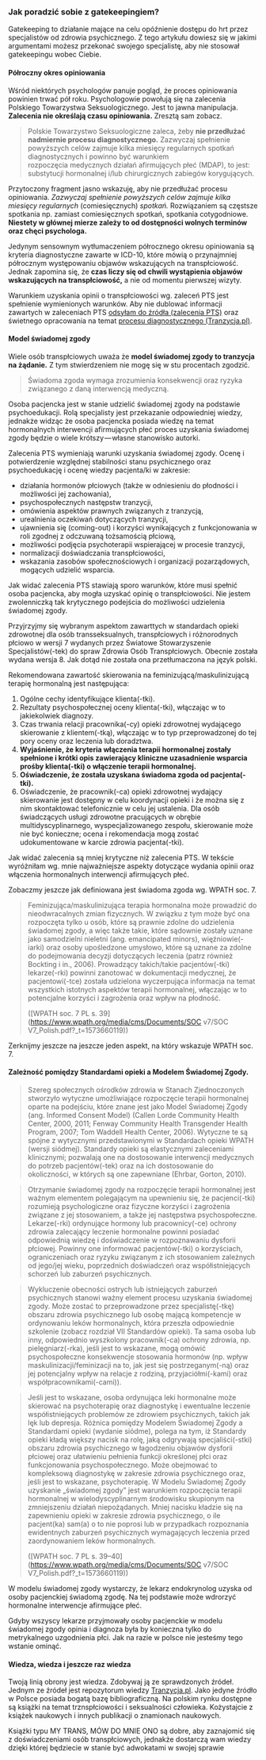 ### Jak poradzić sobie z gatekeepingiem?

Gatekeeping to działanie mające na celu opóźnienie dostępu do hrt przez specjalistów od zdrowia psychicznego. Z tego artykułu dowiesz się w jakimi argumentami możesz przekonać swojego specjalistę, aby nie stosował gatekeepingu wobec Ciebie.

#### Półroczny okres opiniowania

Wśród niektórych psychologów panuje pogląd, że proces opiniowania powinien trwać pół roku. Psychologowie powołują się na zalecenia Polskiego Towarzystwa Seksuologicznego. Jest to jawna manipulacja.  **Zalecenia nie określają czasu opiniowania.** Zresztą sam zobacz.

> Polskie Towarzystwo Seksuologiczne zaleca, żeby **nie przedłużać nadmiernie procesu diagnostycznego.** Zazwyczaj spełnienie powyższych celów zajmuje kilka miesięcy regularnych spotkań diagnostycznych i powinno być warunkiem  
> rozpoczęcia medycznych działań afirmujących płeć (MDAP), to jest: substytucji hormonalnej i/lub chirurgicznych zabiegów korygujących.

Przytoczony fragment jasno wskazuję, aby nie przedłużać procesu opiniowania. *Zazwyczaj spełnienie powyższych celów zajmuje kilka miesięcy regularnych* (comiesięcznych) *spotkań.* Rozwiązaniem są częstsze spotkania np. zamiast comiesięcznych spotkań, spotkania cotygodniowe. **Niestety w głównej mierze zależy to od dostępności wolnych terminów oraz chęci psychologa.**

Jedynym sensownym wytłumaczeniem półrocznego okresu opiniowania są kryteria diagnostyczne zawarte w ICD-10, które mówią o przynajmniej półrocznym występowaniu objawów wskazujących na transpłciowość. Jednak zapomina się, że **czas liczy się od chwili wystąpienia objawów wskazujących na transpłciowość,** a nie od momentu pierwszej wizyty.

Warunkiem uzyskania opinii o transpłciowości wg. zaleceń PTS jest spełnienie wymienionych warunków. Aby nie dublować informacji zawartych w zaleceniach PTS [odsyłam do źródła (zalecenia PTS)](https://pts-seksuologia.pl/images/ckeditor_photos/Grabski_PsychiatrPolOnlineFirstNr187.pdf_____5f7ad3b021cb6.pdf) oraz świetnego opracowania na temat [procesu diagnostycznego (Tranzycja.pl)](https://tranzycja.pl/krok-po-kroku/tranzycja-medyczna/).

#### Model świadomej zgody

Wiele osób transpłciowych uważa że **model świadomej zgody to tranzycja na żądanie.** Z tym stwierdzeniem nie mogę się w stu procentach zgodzić. 

> Świadoma zgoda wymaga zrozumienia konsekwencji oraz ryzyka związanego z daną interwencją medyczną.

Osoba pacjencka jest w stanie udzielić świadomej zgody na podstawie psychoedukacji. Rolą specjalisty jest przekazanie odpowiedniej wiedzy, jednakże widząc że osoba pacjencka posiada wiedzę na temat hormonalnych interwencji afirmujących płeć proces uzyskania świadomej zgody będzie o wiele krótszy — własne stanowisko autorki.

Zalecenia PTS wymieniają warunki uzyskania świadomej zgody. Ocenę i potwierdzenie względnej stabilności stanu psychicznego oraz psychoedukację i ocenę wiedzy pacjenta/ki w zakresie:

- działania hormonów płciowych (także w odniesieniu do płodności i możliwości jej zachowania),
- psychospołecznych następstw tranzycji,
- omówienia aspektów prawnych związanych z tranzycją,
- urealnienia oczekiwań dotyczących tranzycji,
- ujawnienia się (coming-out) i korzyści wynikających z funkcjonowania w roli zgodnej z odczuwaną tożsamością płciową,
- możliwości podjęcia psychoterapii wspierającej w procesie tranzycji,
- normalizacji doświadczania transpłciowości,
- wskazania zasobów społecznościowych i organizacji pozarządowych, mogących udzielić wsparcia.

Jak widać zalecenia PTS stawiają sporo warunków, które musi spełnić osoba pacjencka, aby mogła uzyskać opinię o transpłciowości. Nie jestem zwolenniczką tak krytycznego podejścia do możliwości udzielenia świadomej zgody.

Przyjrzyjmy się wybranym aspektom zawarttych w standardach opieki zdrowotnej dla osób transseksualnych, transpłciowych i różnorodnych płciowo w wersji 7 wydanych przez Światowe Stowarzyszenie Specjalistów(-tek) do spraw Zdrowia Osób Transpłciowych. Obecnie została wydana wersja 8. Jak dotąd nie została ona przetłumaczona na język polski.

Rekomendowana zawartość skierowania na feminizującą/maskulinizującą terapię hormonalną jest następująca:

1. Ogólne cechy identyfikujące klienta(-tki).
2. Rezultaty psychospołecznej oceny klienta(-tki), włączając w to jakiekolwiek diagnozy.
3. Czas trwania relacji pracownika(-cy) opieki zdrowotnej wydającego skierowanie z klientem(-tką), włączając w to typ przeprowadzonej do tej pory oceny oraz leczenia lub doradztwa.
4. **Wyjaśnienie, że kryteria włączenia terapii hormonalnej zostały spełnione i krótki opis zawierający kliniczne uzasadnienie wsparcia prośby klienta(-tki) o włączenie terapii hormonalnej.**
5. **Oświadczenie, że została uzyskana świadoma zgoda od pacjenta(-tki).**
6. Oświadczenie, że pracownik(-ca) opieki zdrowotnej wydający skierowanie jest dostępny w celu koordynacji opieki i że można się z nim skontaktować telefonicznie w celu jej ustalenia. Dla osób świadczących usługi zdrowotne pracujących w obrębie multidyscyplinarnego, wyspecjalizowanego zespołu, skierowanie może nie być konieczne; ocena i rekomendacja mogą zostać udokumentowane w karcie zdrowia pacjenta(-tki).

Jak widać zalecenia są mniej krytyczne niż zalecenia PTS. W tekście wyróżniłam wg. mnie najważniejsze aspekty dotyczące wydania opinii oraz włączenia hormonalnych interwencji afirmujących płeć.

Zobaczmy jeszcze jak definiowana jest świadoma zgoda wg. WPATH soc. 7.

> Feminizująca/maskulinizująca terapia hormonalna może prowadzić do nieodwracalnych zmian fizycznych. W związku z tym może być ona rozpoczęta tylko u osób, które są prawnie zdolne do udzielenia świadomej zgody, a więc także takie, które sądownie zostały uznane jako samodzielni nieletni (ang. emancipated minors), więźniowie(-iarki) oraz osoby upośledzone umysłowo, które są uznane za zdolne do podejmowania decyzji dotyczących leczenia (patrz również Bockting i in., 2006). Prowadzący takich/takie pacjentów(-tki) lekarze(-rki) powinni zanotować w dokumentacji medycznej, że pacjentowi(-tce) została udzielona wyczerpująca informacja na temat wszystkich istotnych aspektów terapii hormonalnej, włączając w to potencjalne korzyści i zagrożenia oraz wpływ na płodność. 
>
> ([WPATH soc. 7 PL s. 39](https://www.wpath.org/media/cms/Documents/SOC v7/SOC V7_Polish.pdf?_t=1573660119))

Zerknijmy jeszcze na jeszcze jeden aspekt, na który wskazuje WPATH soc. 7.

#### Zależność pomiędzy Standardami opieki a Modelem Świadomej Zgody.

> Szereg społecznych ośrodków zdrowia w Stanach Zjednoczonych stworzyło wytyczne umożliwiające rozpoczęcie terapii hormonalnej oparte na podejściu, które znane jest jako Model Świadomej Zgody (ang. Informed Consent Model) (Callen Lorde Community Health Center, 2000, 2011; Fenway Community Health Transgender Health Program, 2007; Tom Waddell Health Center, 2006). Wytyczne te są spójne z wytycznymi przedstawionymi w Standardach opieki WPATH (wersji siódmej). Standardy opieki są elastycznymi zaleceniami klinicznymi; pozwalają one na dostosowanie interwencji medycznych do potrzeb pacjentów(-tek) oraz na ich dostosowanie do okoliczności, w których są one zapewniane (Ehrbar, Gorton, 2010).

> Otrzymanie świadomej zgody na rozpoczęcie terapii hormonalnej jest ważnym elementem polegającym na upewnieniu się, że pacjenci(-tki) rozumieją psychologiczne oraz fizyczne korzyści i zagrożenia związane z jej stosowaniem, a także jej następstwa psychospołeczne. Lekarze(-rki) ordynujące hormony lub pracownicy(-ce) ochrony zdrowia zalecający leczenie hormonalne powinni posiadać odpowiednią wiedzę i doświadczenie w rozpoznawaniu dysforii płciowej. Powinny one informować pacjentów(-tki) o korzyściach, ograniczeniach oraz ryzyku związanym z ich stosowaniem zależnych od jego/jej wieku, poprzednich doświadczeń oraz współistniejących schorzeń lub zaburzeń psychicznych.

> Wykluczenie obecności ostrych lub istniejących zaburzeń psychicznych stanowi ważny element procesu uzyskania świadomej zgody. Może zostać to przeprowadzone przez specjalistę(-tkę) obszaru zdrowia psychicznego lub osobę mającą kompetencje w ordynowaniu leków hormonalnych, która przeszła odpowiednie szkolenie (zobacz rozdział VII Standardów opieki). Ta sama osoba lub inny, odpowiednio wyszkolony pracownik(-ca) ochrony zdrowia, np. pielęgniarz(-rka), jeśli jest to wskazane, mogą omówić psychospołeczne konsekwencje stosowania hormonów (np. wpływ maskulinizacji/feminizacji na to, jak jest się postrzeganym(-ną) oraz jej potencjalny wpływ na relacje z rodziną, przyjaciółmi(-kami) oraz współpracownikami(-cami)).

> Jeśli jest to wskazane, osoba ordynująca leki hormonalne może skierować na psychoterapię oraz diagnostykę i ewentualne leczenie współistniejących problemów ze zdrowiem psychicznych, takich jak lęk lub depresja. Różnica pomiędzy Modelem Świadomej Zgody a Standardami opieki (wydanie siódme), polega na tym, iż Standardy opieki kładą większy nacisk na rolę, jaką odgrywają specjaliści(-stki) obszaru zdrowia psychicznego w łagodzeniu objawów dysforii płciowej oraz ułatwieniu pełnienia funkcji określonej płci oraz funkcjonowania psychospołecznego. Może obejmować to kompleksową diagnostykę w zakresie zdrowia psychicznego oraz, jeśli jest to wskazane, psychoterapię. W Modelu Świadomej Zgody uzyskanie „świadomej zgody” jest warunkiem rozpoczęcia terapii hormonalnej w wielodyscyplinarnym środowisku skupionym na zmniejszeniu działań niepożądanych. Mniej nacisku kładzie się na zapewnieniu opieki w zakresie zdrowia psychicznego, o ile pacjent(ka) sam(a) o to nie poprosi lub w przypadkach rozpoznania ewidentnych zaburzeń psychicznych wymagających leczenia przed zaordynowaniem leków hormonalnych.
>
> ([WPATH soc. 7 PL s. 39–40](https://www.wpath.org/media/cms/Documents/SOC v7/SOC V7_Polish.pdf?_t=1573660119))

W modelu świadomej zgody wystarczy, że lekarz endokrynolog uzyska od osoby pacjenckiej świadomą zgodę. Na tej podstawie może wdrorzyć hormonalne interwencje afirmujące płeć.

Gdyby wszyscy lekarze przyjmowały osoby pacjenckie w modelu świadomej zgody opinia i diagnoza była by konieczna tylko do metrykalnego uzgodnienia płci. Jak na razie w polsce nie jesteśmy tego wstanie ominąć.

#### Wiedza, wiedza i jeszcze raz wiedza

Twoją linią obrony jest wiedza. Zdobywaj ją ze sprawdzonych źródeł. Jednym ze źródeł jest repozytorum wiedzy [Tranzycja.pl](https://tranzycja.pl/). Jako jedyne źródło w Polsce posiada bogatą bazę bibliograficzną. Na polskim rynku dostępne są książki na temat trznspłciowości i seksualności człowieka. Kożystajcie z książek naukowych i innych publikacji o znamionach naukowych.

Książki typu MY TRANS, MÓW DO MNIE ONO są dobre, aby zaznajomić się z doświadczeniami osób transpłciowych, jednakże dostarczą wam wiedzy dzięki której będziecie w stanie być adwokatami w swojej sprawie